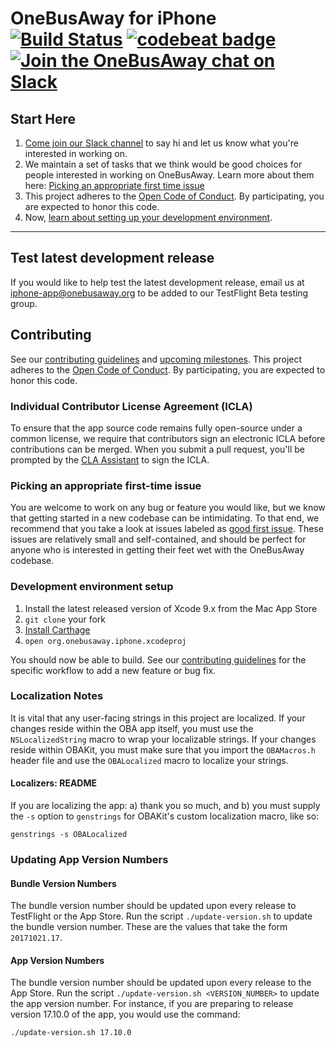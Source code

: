 # OneBusAway for iPhone [![Build Status](https://img.shields.io/travis/OneBusAway/onebusaway-iphone.svg)](https://travis-ci.org/OneBusAway/onebusaway-iphone) [![codebeat badge](https://codebeat.co/badges/080b2d57-c69b-466e-be49-3b5b7e02c8d8)](https://codebeat.co/projects/github-com-onebusaway-onebusaway-iphone) [![Join the OneBusAway chat on Slack](https://onebusaway.herokuapp.com/badge.svg)](https://onebusaway.herokuapp.com/)

## Start Here

1. [Come join our Slack channel](https://onebusaway.herokuapp.com/) to say hi and let us know what you're interested in working on.
2. We maintain a set of tasks that we think would be good choices for people interested in working on OneBusAway. Learn more about them here: [Picking an appropriate first time issue](#picking-an-appropriate-first-time-issue)
3. This project adheres to the [Open Code of Conduct](http://todogroup.org/opencodeofconduct/#OneBusAway/conduct@onebusaway.org). By participating, you are expected to honor this code.
4. Now, [learn about setting up your development environment](#development-environment-setup).

---------

## Test latest development release

If you would like to help test the latest development release, email us at [iphone-app@onebusaway.org](mailto:iphone-app@onebusaway.org) to be added to our TestFlight Beta testing group.

## Contributing

See our [contributing guidelines](CONTRIBUTING.md) and [upcoming milestones](https://github.com/OneBusAway/onebusaway-iphone/milestones). This project adheres to the [Open Code of Conduct](http://todogroup.org/opencodeofconduct/#OneBusAway/conduct@onebusaway.org). By participating, you are expected to honor this code.

### Individual Contributor License Agreement (ICLA)
To ensure that the app source code remains fully open-source under a common license, we require that contributors sign an electronic ICLA before contributions can be merged.  When you submit a pull request, you'll be prompted by the [CLA Assistant](https://cla-assistant.io/) to sign the ICLA.

### Picking an appropriate first-time issue

You are welcome to work on any bug or feature you would like, but we know that getting started in a new codebase can be intimidating. To that end, we recommend that you take a look at issues labeled as [good first issue](https://github.com/OneBusAway/onebusaway-iphone/labels/good%20first%20issue). These issues are relatively small and self-contained, and should be perfect for anyone who is interested in getting their feet wet with the OneBusAway codebase.

### Development environment setup

1. Install the latest released version of Xcode 9.x from the Mac App Store
2. `git clone` your fork
3. [Install Carthage](https://github.com/Carthage/Carthage#installing-carthage)
4. `open org.onebusaway.iphone.xcodeproj`

You should now be able to build. See our [contributing guidelines](CONTRIBUTING.md) for the specific workflow to add a new feature or bug fix.

### Localization Notes

It is vital that any user-facing strings in this project are localized. If your changes reside within the OBA app itself, you must use the `NSLocalizedString` macro to wrap your localizable strings. If your changes reside within OBAKit, you must make sure that you import the `OBAMacros.h` header file and use the `OBALocalized` macro to localize your strings.

#### Localizers: README

If you are localizing the app: a) thank you so much, and b) you must supply the `-s` option to `genstrings` for OBAKit's custom localization macro, like so:

```
genstrings -s OBALocalized
```

### Updating App Version Numbers

#### Bundle Version Numbers

The bundle version number should be updated upon every release to TestFlight or the App Store. Run the script `./update-version.sh` to update the bundle version number. These are the values that take the form `20171021.17`.

#### App Version Numbers

The bundle version number should be updated upon every release to the App Store. Run the script `./update-version.sh <VERSION_NUMBER>` to update the app version number. For instance, if you are preparing to release version 17.10.0 of the app, you would use the command:

```
./update-version.sh 17.10.0
```
